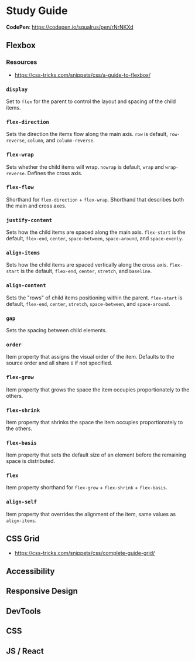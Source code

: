 # Study Guide

**CodePen**: https://codepen.io/squalrus/pen/rNrNKXd

## Flexbox

### Resources

- https://css-tricks.com/snippets/css/a-guide-to-flexbox/

### `display`

Set to `flex` for the parent to control the layout and spacing of the child items.

### `flex-direction`

Sets the direction the items flow along the main axis. `row` is default, `row-reverse`, `column`, and `column-reverse`.

### `flex-wrap`

Sets whether the child items will wrap. `nowrap` is default, `wrap` and `wrap-reverse`. Defines the cross axis.

### `flex-flow`

Shorthand for `flex-direction` + `flex-wrap`. Shorthand that describes both the main and cross axes.

### `justify-content`

Sets how the child items are spaced along the main axis. `flex-start` is the default, `flex-end`, `center`, `space-between`, `space-around`, and `space-evenly`.

### `align-items`

Sets how the child items are spaced vertically along the cross axis. `flex-start` is the default, `flex-end`, `center`, `stretch`, and `baseline`.

### `align-content`

Sets the "rows" of child items positioning within the parent. `flex-start` is default, `flex-end`, `center`, `stretch`, `space-between`, and `space-around`.

### `gap`

Sets the spacing between child elements.

### `order`

Item property that assigns the visual order of the item. Defaults to the source order and all share `0` if not specified.

### `flex-grow`

Item property that grows the space the item occupies proportionately to the others.

### `flex-shrink`

Item property that shrinks the space the item occupies proportionately to the others.

### `flex-basis`

Item property that sets the default size of an element before the remaining space is distributed.

### `flex`

Item property shorthand for `flex-grow` + `flex-shrink` + `flex-basis`.

### `align-self`

Item property that overrides the alignment of the item, same values as `align-items`.

## CSS Grid

- https://css-tricks.com/snippets/css/complete-guide-grid/

## Accessibility

## Responsive Design

## DevTools

## CSS

## JS / React
